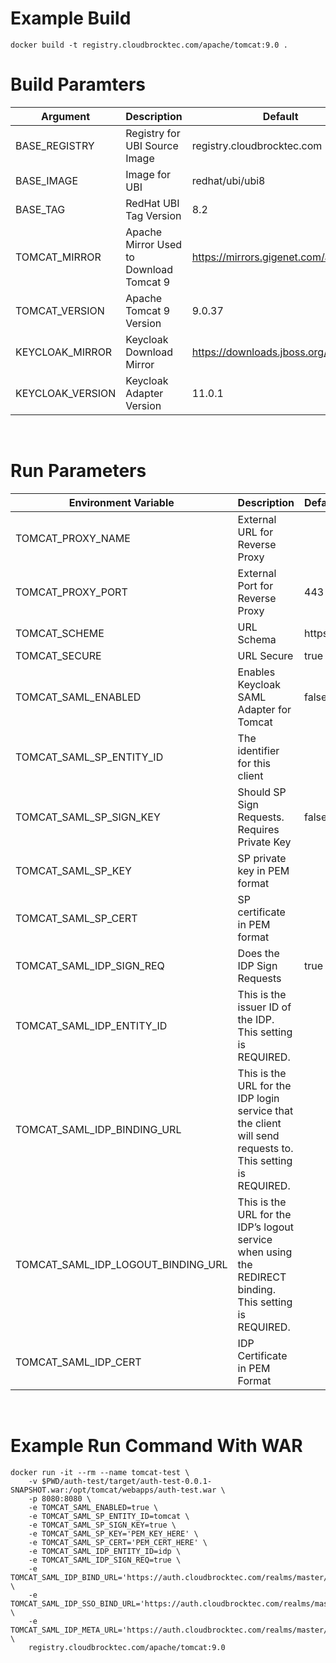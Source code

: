 # Example Build
```shell
docker build -t registry.cloudbrocktec.com/apache/tomcat:9.0 .
```

# Build Paramters
|Argument|Description|Default|
|-|-|-|
|BASE_REGISTRY|Registry for UBI Source Image|registry.cloudbrocktec.com|
|BASE_IMAGE|Image for UBI|redhat/ubi/ubi8|
|BASE_TAG|RedHat UBI Tag Version|8.2|
|TOMCAT_MIRROR|Apache Mirror Used to Download Tomcat 9|https://mirrors.gigenet.com/apache|
|TOMCAT_VERSION|Apache Tomcat 9 Version|9.0.37|
|KEYCLOAK_MIRROR|Keycloak Download Mirror|https://downloads.jboss.org/keycloak|
|KEYCLOAK_VERSION|Keycloak Adapter Version|11.0.1|
<br>

# Run Parameters
|Environment Variable|Description|Default|
|---|---|---|
|TOMCAT_PROXY_NAME|External URL for Reverse Proxy||
|TOMCAT_PROXY_PORT|External Port for Reverse Proxy|443|
|TOMCAT_SCHEME|URL Schema|https|
|TOMCAT_SECURE|URL Secure|true|
|TOMCAT_SAML_ENABLED|Enables Keycloak SAML Adapter for Tomcat|false|
|TOMCAT_SAML_SP_ENTITY_ID|The identifier for this client||
|TOMCAT_SAML_SP_SIGN_KEY|Should SP Sign Requests. Requires Private Key|false|
|TOMCAT_SAML_SP_KEY|SP private key in PEM format||
|TOMCAT_SAML_SP_CERT|SP certificate in PEM format||
|TOMCAT_SAML_IDP_SIGN_REQ|Does the IDP Sign Requests|true|
|TOMCAT_SAML_IDP_ENTITY_ID|This is the issuer ID of the IDP. This setting is REQUIRED.||
|TOMCAT_SAML_IDP_BINDING_URL|This is the URL for the IDP login service that the client will send requests to. This setting is REQUIRED.||
|TOMCAT_SAML_IDP_LOGOUT_BINDING_URL|This is the URL for the IDP’s logout service when using the REDIRECT binding. This setting is REQUIRED.||
|TOMCAT_SAML_IDP_CERT|IDP Certificate in PEM Format||
<br>

# Example Run Command With WAR
```shell
docker run -it --rm --name tomcat-test \
    -v $PWD/auth-test/target/auth-test-0.0.1-SNAPSHOT.war:/opt/tomcat/webapps/auth-test.war \
    -p 8080:8080 \
    -e TOMCAT_SAML_ENABLED=true \
    -e TOMCAT_SAML_SP_ENTITY_ID=tomcat \
    -e TOMCAT_SAML_SP_SIGN_KEY=true \
    -e TOMCAT_SAML_SP_KEY='PEM_KEY_HERE' \
    -e TOMCAT_SAML_SP_CERT='PEM_CERT_HERE' \
    -e TOMCAT_SAML_IDP_ENTITY_ID=idp \
    -e TOMCAT_SAML_IDP_SIGN_REQ=true \
    -e TOMCAT_SAML_IDP_BIND_URL='https://auth.cloudbrocktec.com/realms/master/protocol/saml' \
    -e TOMCAT_SAML_IDP_SSO_BIND_URL='https://auth.cloudbrocktec.com/realms/master/protocol/saml' \
    -e TOMCAT_SAML_IDP_META_URL='https://auth.cloudbrocktec.com/realms/master/protocol/saml/descriptor' \
    registry.cloudbrocktec.com/apache/tomcat:9.0
```